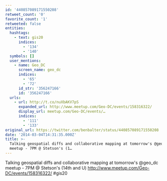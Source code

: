```yaml
---
id: '440857089171550208'
retweet_count: '0'
favorite_count: '1'
retweeted: false
entities:
  hashtags:
    - text: gis20
      indices:
        - '134'
        - '140'
  symbols: []
  user_mentions:
    - name: Geo_DC
      screen_name: geo_dc
      indices:
        - '65'
        - '72'
      id_str: '356247166'
      id: '356247166'
  urls:
    - url: http://t.co/nuXbAKV7pS
      expanded_url: http://www.meetup.com/Geo-DC/events/158316322/
      display_url: meetup.com/Geo-DC/events/…
      indices:
        - '111'
        - '133'
original_url: https://twitter.com/benbalter/status/440857089171550208
date: '2014-03-04T14:31:35.000Z'
title: >-
  Talking geospatial diffs and collaborative mapping at tomorrow's @geo_dc
  meetup - 7PM @ Stetson's (1…
---
```


Talking geospatial diffs and collaborative mapping at tomorrow's @geo_dc meetup - 7PM @ Stetson's (14th and U) http://www.meetup.com/Geo-DC/events/158316322/ #gis20